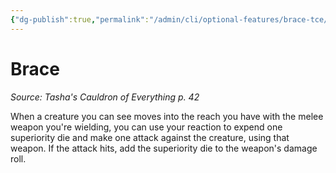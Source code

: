 ```yaml
---
{"dg-publish":true,"permalink":"/admin/cli/optional-features/brace-tce/","tags":["compendium/src/5e/tce","optional-feature/mv-b"],"updated":"2025-01-11T15:32:21.765+00:00"}
---
```


# Brace
*Source: Tasha's Cauldron of Everything p. 42*  

When a creature you can see moves into the reach you have with the melee weapon you're wielding, you can use your reaction to expend one superiority die and make one attack against the creature, using that weapon. If the attack hits, add the superiority die to the weapon's damage roll.